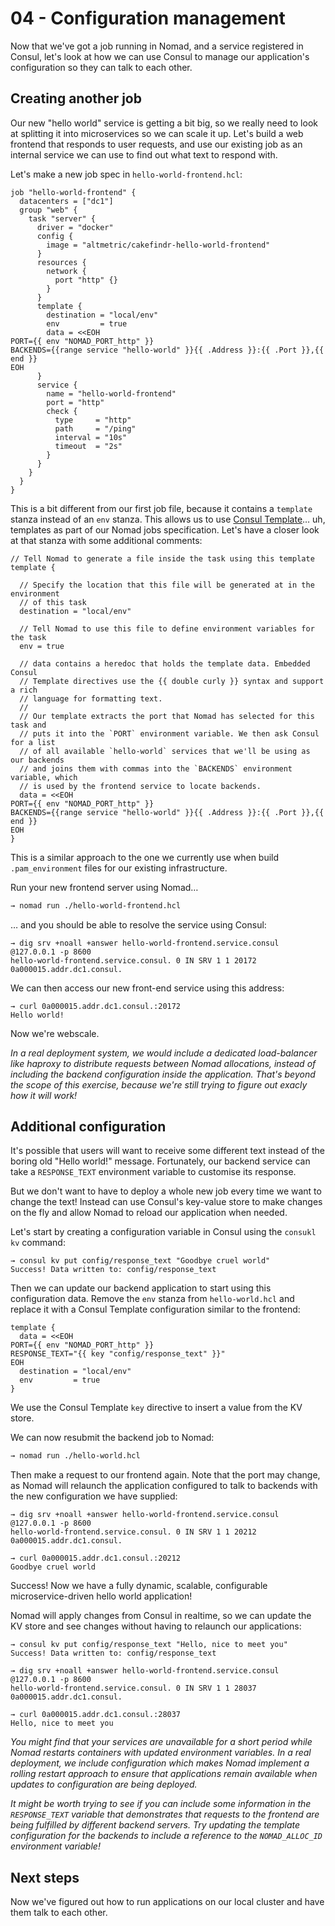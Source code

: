 # 04 - Configuration management

Now that we've got a job running in Nomad, and a service registered in Consul, let's look at how we can use Consul to manage our application's configuration so they can talk to each other.

## Creating another job

Our new "hello world" service is getting a bit big, so we really need to look at splitting it into microservices so we can scale it up. Let's build a web frontend that responds to user requests, and use our existing job as an internal service we can use to find out what text to respond with. 

Let's make a new job spec in `hello-world-frontend.hcl`:

```hcl
job "hello-world-frontend" {
  datacenters = ["dc1"]
  group "web" {
    task "server" {
      driver = "docker"
      config {
        image = "altmetric/cakefindr-hello-world-frontend"
      }
      resources {
        network {
          port "http" {}
        }
      }
      template {
        destination = "local/env"
        env         = true
        data = <<EOH
PORT={{ env "NOMAD_PORT_http" }}
BACKENDS={{range service "hello-world" }}{{ .Address }}:{{ .Port }},{{ end }}
EOH
      }
      service {
        name = "hello-world-frontend"
        port = "http"
        check {
          type     = "http"
          path     = "/ping"
          interval = "10s"
          timeout  = "2s"
        }
      }
    }
  }
}

```

This is a bit different from our first job file, because it contains a `template` stanza instead of an `env` stanza. This allows us to use [Consul Template](https://github.com/hashicorp/consul-template)… uh, templates as part of our Nomad jobs specification. Let's have a closer look at that stanza with some additional comments:

```
// Tell Nomad to generate a file inside the task using this template
template {

  // Specify the location that this file will be generated at in the environment
  // of this task
  destination = "local/env"

  // Tell Nomad to use this file to define environment variables for the task
  env = true

  // data contains a heredoc that holds the template data. Embedded Consul 
  // Template directives use the {{ double curly }} syntax and support a rich
  // language for formatting text.
  //
  // Our template extracts the port that Nomad has selected for this task and
  // puts it into the `PORT` environment variable. We then ask Consul for a list
  // of all available `hello-world` services that we'll be using as our backends
  // and joins them with commas into the `BACKENDS` environment variable, which
  // is used by the frontend service to locate backends.
  data = <<EOH
PORT={{ env "NOMAD_PORT_http" }}
BACKENDS={{range service "hello-world" }}{{ .Address }}:{{ .Port }},{{ end }}
EOH
}
```

This is a similar approach to the one we currently use when build `.pam_environment` files for our existing infrastructure.

Run your new frontend server using Nomad…

```bash
→ nomad run ./hello-world-frontend.hcl
```

… and you should be able to resolve the service using Consul:

```
→ dig srv +noall +answer hello-world-frontend.service.consul @127.0.0.1 -p 8600
hello-world-frontend.service.consul. 0 IN SRV 1 1 20172 0a000015.addr.dc1.consul.
```

We can then access our new front-end service using this address:

```
→ curl 0a000015.addr.dc1.consul.:20172
Hello world!
```

Now we're webscale.

_In a real deployment system, we would include a dedicated load-balancer like haproxy to distribute requests between Nomad allocations, instead of including the backend configuration inside the application. That's beyond the scope of this exercise, because we're still trying to figure out exacly how it will work!_

## Additional configuration

It's possible that users will want to receive some different text instead of the boring old "Hello world!" message. Fortunately, our backend service can take a `RESPONSE_TEXT` environment variable to customise its response.

But we don't want to have to deploy a whole new job every time we want to change the text! Instead can use Consul's key-value store to make changes on the fly and allow Nomad to reload our application when needed.

Let's start by creating a configuration variable in Consul using the `consukl kv` command:

```
→ consul kv put config/response_text "Goodbye cruel world"
Success! Data written to: config/response_text
```

Then we can update our backend application to start using this configuration data. Remove the `env` stanza from `hello-world.hcl` and replace it with a Consul Template configuration similar to the frontend:

```
template {
  data = <<EOH
PORT={{ env "NOMAD_PORT_http" }}
RESPONSE_TEXT="{{ key "config/response_text" }}"
EOH
  destination = "local/env"
  env         = true
}
```

We use the Consul Template `key` directive to insert a value from the KV store.

We can now resubmit the backend job to Nomad:

```bash
→ nomad run ./hello-world.hcl
```

Then make a request to our frontend again. Note that the port may change, as Nomad will relaunch the application configured to talk to backends with the new configuration we have supplied:

```
→ dig srv +noall +answer hello-world-frontend.service.consul @127.0.0.1 -p 8600
hello-world-frontend.service.consul. 0 IN SRV 1 1 20212 0a000015.addr.dc1.consul.

→ curl 0a000015.addr.dc1.consul.:20212
Goodbye cruel world
```

Success! Now we have a fully dynamic, scalable, configurable microservice-driven hello world application!

Nomad will apply changes from Consul in realtime, so we can update the KV store and see changes without having to relaunch our applications:

```
→ consul kv put config/response_text "Hello, nice to meet you"
Success! Data written to: config/response_text

→ dig srv +noall +answer hello-world-frontend.service.consul @127.0.0.1 -p 8600
hello-world-frontend.service.consul. 0 IN SRV 1 1 28037 0a000015.addr.dc1.consul.

→ curl 0a000015.addr.dc1.consul.:28037
Hello, nice to meet you
```

_You might find that your services are unavailable for a short period while Nomad restarts containers with updated environment variables. In a real deployment, we include configuration which makes Nomad implement a rolling restart approach to ensure that applications remain available when updates to configuration are being deployed._

_It might be worth trying to see if you can include some information in the `RESPONSE_TEXT` variable that demonstrates that requests to the frontend are being fulfilled by different backend servers. Try updating the template configuration for the backends to include a reference to the `NOMAD_ALLOC_ID` environment variable!_

## Next steps

Now we've figured out how to run applications on our local cluster and have them talk to each other. 
